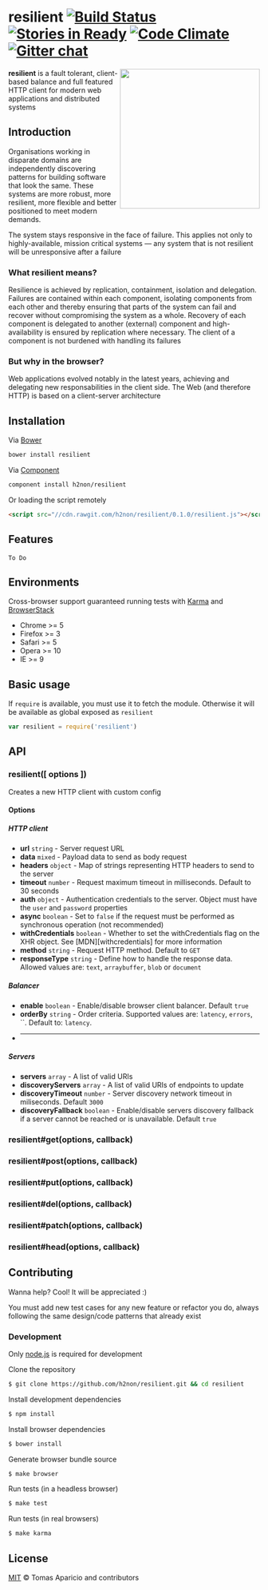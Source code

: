 # resilient [![Build Status](https://api.travis-ci.org/h2non/resilient.svg?branch=master)][travis] [![Stories in Ready](https://badge.waffle.io/h2non/resilient.png?label=ready&title=Ready)](https://waffle.io/h2non/resilient) [![Code Climate](https://codeclimate.com/github/h2non/resilient/badges/gpa.svg)](https://codeclimate.com/github/h2non/resilient) [![Gitter chat](https://badges.gitter.im/h2non/resilient.png)](https://gitter.im/h2non/resilient)

<img align="right" height="280" src="https://raw.githubusercontent.com/h2non/resilient/gh-pages/images/resilient.png" />

**resilient** is a fault tolerant, client-based balance and full featured HTTP client
for modern web applications and distributed systems

## Introduction

Organisations working in disparate domains are independently discovering patterns for building software that look the same. These systems are more robust, more resilient, more flexible and better positioned to meet modern demands.

The system stays responsive in the face of failure.
This applies not only to highly-available, mission critical systems — any system that is not resilient will be unresponsive after a failure

### What resilient means?

Resilience is achieved by replication, containment, isolation and delegation.
Failures are contained within each component, isolating components from each other
and thereby ensuring that parts of the system can fail and recover without
compromising the system as a whole. Recovery of each component is delegated to another (external)
component and high-availability is ensured by replication where necessary.
The client of a component is not burdened with handling its failures

### But why in the browser?

Web applications evolved notably in the latest years, achieving and delegating new responsabilities in the client side.
The Web (and therefore HTTP) is based on a client-server architecture

## Installation

Via [Bower](http://bower.io)
```bash
bower install resilient
```
Via [Component](http://component.io/)
```bash
component install h2non/resilient
```
Or loading the script remotely
```html
<script src="//cdn.rawgit.com/h2non/resilient/0.1.0/resilient.js"></script>
```

## Features

`To Do`

## Environments

Cross-browser support guaranteed running tests with [Karma](http://karma-runner.github.io/) and [BrowserStack](http://browserstack.com/)

- Chrome >= 5
- Firefox >= 3
- Safari >= 5
- Opera >= 10
- IE >= 9

## Basic usage

If `require` is available, you must use it to fetch the module.
Otherwise it will be available as global exposed as `resilient`

```js
var resilient = require('resilient')
```

## API

### resilient([ options ])

Creates a new HTTP client with custom config

#### Options

##### HTTP client

- **url** `string` - Server request URL
- **data** `mixed` - Payload data to send as body request
- **headers** `object` - Map of strings representing HTTP headers to send to the server
- **timeout** `number` - Request maximum timeout in milliseconds. Default to 30 seconds
- **auth** `object` -  Authentication credentials to the server. Object must have the `user` and `password` properties
- **async** `boolean` - Set to `false` if the request must be performed as synchronous operation (not recommended)
- **withCredentials** `boolean` - Whether to set the withCredentials flag on the XHR object. See [MDN][withcredentials] for more information
- **method** `string` - Request HTTP method. Default to `GET`
- **responseType** `string` - Define how to handle the response data. Allowed values are: `text`, `arraybuffer`, `blob` or `document`

##### Balancer

- **enable** `boolean` - Enable/disable browser client balancer. Default `true`
- **orderBy** `string` - Order criteria. Supported values are: `latency`, `errors`, ``. Default to: `latency`.
- ****

##### Servers

- **servers** `array` - A list of valid URIs
- **discoveryServers** `array` - A list of valid URIs of endpoints to update
- **discoveryTimeout** `number` - Server discovery network timeout in miliseconds. Default `3000`
- **discoveryFallback** `boolean` - Enable/disable servers discovery fallback if a server cannot be reached or is unavailable. Default `true`

### resilient#get(options, callback)

### resilient#post(options, callback)

### resilient#put(options, callback)

### resilient#del(options, callback)

### resilient#patch(options, callback)

### resilient#head(options, callback)

## Contributing

Wanna help? Cool! It will be appreciated :)

You must add new test cases for any new feature or refactor you do,
always following the same design/code patterns that already exist

### Development

Only [node.js](http://nodejs.org) is required for development

Clone the repository
```bash
$ git clone https://github.com/h2non/resilient.git && cd resilient
```

Install development dependencies
```bash
$ npm install
```

Install browser dependencies
```bash
$ bower install
```

Generate browser bundle source
```bash
$ make browser
```

Run tests (in a headless browser)
```bash
$ make test
```

Run tests (in real browsers)
```bash
$ make karma
```

## License

[MIT](http://opensource.org/licenses/MIT) © Tomas Aparicio and contributors

[travis]: http://travis-ci.org/h2non/resilient

